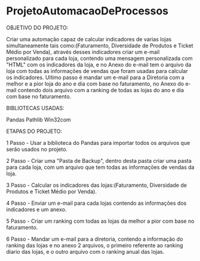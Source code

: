 # ProjetoAutomacaoDeProcessos
 
 
 OBJETIVO DO PROJETO:
 
 Criar uma automação capaz de calcular indicadores de varias lojas simultaneamente tais como:(Faturamento, Diversidade de Produtos e Ticket Médio por Venda), através desses indicadores criar um e-mail personalizado para cada loja, contendo uma mensagem personalizada com "HTML"  com os indicadores da loja, e no Anexo do e-mail tem o arquivo da loja com todas as informações de vendas que foram usadas para calcular os indicadores. Ultimo passo é mandar um e-mail para a Diretoria com a melhor e a pior loja do ano e dia com base no faturamento, no Anexo do e-mail contendo dois arquivo com a ranking de todas as lojas do ano e dia com base no faturamento.
 
 BIBLIOTECAS USADAS:
 
 Pandas
 Pathlib
 Win32com
 
 ETAPAS DO PROJETO:
 
 1 Passo - Usar a biblioteca do Pandas para importar todos os arquivos que serão usados no projeto.
 
 2 Passo - Criar uma "Pasta de Backup", dentro desta pasta criar uma pasta para cada loja, com um arquivo que tem todas as informações de vendas da loja.
 
 3 Passo - Calcular os indicadores das lojas:(Faturamento, Diversidade de Produtos e Ticket Médio por Venda).
 
 4 Passo - Enviar um e-mail para cada lojas contendo as informações dos indicadores e um anexo.
 
 5 Passo - Criar um ranking com todas as lojas da melhor a pior com base no faturamento.
 
 6 Passo - Mandar um e-mail para a diretoria, contendo a informação do ranking das lojas e no anexo 2 arquivos, o primeiro referente ao ranking diario das lojas, e o outro arquivo com o ranking anual das lojas.
 

